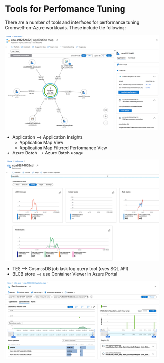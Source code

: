 # Tools for Perfomance Tuning

There are a number of tools and interfaces for performance tuning Cromwell-on-Azure workloads.  These include the following:

![App Map](../images/map.png)

- Application --> Application Insights
    - Application Map View
    - Application Map Filtered Performance View
- Azure Batch --> Azure Batch usage

![Batch](../images/batch.png)
- TES --> CosmosDB job task log query tool (uses SQL API)
- BLOB store --> use Container Viewer in Azure Portal

![App Map Filtered](../images/app-insights.png)